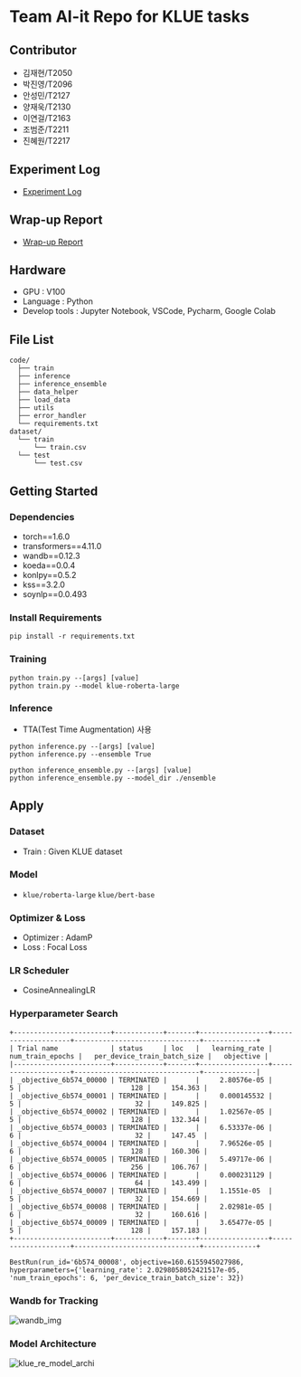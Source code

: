# Team AI-it Repo for KLUE tasks

## Contributor
- 김재현/T2050
- 박진영/T2096
- 안성민/T2127
- 양재욱/T2130
- 이연걸/T2163
- 조범준/T2211
- 진혜원/T2217

## Experiment Log
- [Experiment Log](https://www.notion.so/KLUE-RE-aa963e60ab2d4551ac35a67d0cf15299)

## Wrap-up Report
- [Wrap-up Report](https://jet-rook-fae.notion.site/Wrap-up-Report-Team-AI-it-ad021d865ec94906a8b45d7cf5760d5b)

## Hardware
- GPU : V100
- Language : Python
- Develop tools : Jupyter Notebook, VSCode, Pycharm, Google Colab


## File List
```
code/
  ├── train
  ├── inference
  ├── inference_ensemble
  ├── data_helper
  ├── load_data
  ├── utils
  ├── error_handler
  └── requirements.txt
dataset/
  └── train
      └── train.csv
  └── test
      └── test.csv
```

## Getting Started
### Dependencies
- torch==1.6.0
- transformers==4.11.0
- wandb==0.12.3
- koeda==0.0.4
- konlpy==0.5.2
- kss==3.2.0
- soynlp==0.0.493

### Install Requirements
```
pip install -r requirements.txt
```

### Training
```
python train.py --[args] [value]
python train.py --model klue-roberta-large
```

### Inference
- TTA(Test Time Augmentation) 사용
```
python inference.py --[args] [value]
python inference.py --ensemble True

python inference_ensemble.py --[args] [value]
python inference_ensemble.py --model_dir ./ensemble
```

## Apply
### Dataset
- Train : Given KLUE dataset

### Model
- `klue/roberta-large` `klue/bert-base`

### Optimizer & Loss
- Optimizer : AdamP
- Loss : Focal Loss

### LR Scheduler
- CosineAnnealingLR

### Hyperparameter Search
```
+------------------------+------------+-------+-----------------+--------------------+-------------------------------+-------------+
| Trial name             | status     | loc   |   learning_rate |   num_train_epochs |   per_device_train_batch_size |   objective |
|------------------------+------------+-------+-----------------+--------------------+-------------------------------+-------------|
| _objective_6b574_00000 | TERMINATED |       |     2.80576e-05 |                  5 |                           128 |     154.363 |
| _objective_6b574_00001 | TERMINATED |       |     0.000145532 |                  5 |                            32 |     149.825 |
| _objective_6b574_00002 | TERMINATED |       |     1.02567e-05 |                  5 |                           128 |     132.344 |
| _objective_6b574_00003 | TERMINATED |       |     6.53337e-06 |                  6 |                            32 |     147.45  |
| _objective_6b574_00004 | TERMINATED |       |     7.96526e-05 |                  6 |                           128 |     160.306 |
| _objective_6b574_00005 | TERMINATED |       |     5.49717e-06 |                  6 |                           256 |     106.767 |
| _objective_6b574_00006 | TERMINATED |       |     0.000231129 |                  6 |                            64 |     143.499 |
| _objective_6b574_00007 | TERMINATED |       |     1.1551e-05  |                  5 |                            32 |     154.669 |
| _objective_6b574_00008 | TERMINATED |       |     2.02981e-05 |                  6 |                            32 |     160.616 |
| _objective_6b574_00009 | TERMINATED |       |     3.65477e-05 |                  5 |                           128 |     157.183 |
+------------------------+------------+-------+-----------------+--------------------+-------------------------------+-------------+

BestRun(run_id='6b574_00008', objective=160.6155945027986, hyperparameters={'learning_rate': 2.0298058052421517e-05, 'num_train_epochs': 6, 'per_device_train_batch_size': 32})
```

### Wandb for Tracking
![wandb_img](https://user-images.githubusercontent.com/34739974/136650025-d92d7fac-5967-4cb7-8469-55a74f309e18.PNG)

### Model Architecture
![klue_re_model_archi](https://user-images.githubusercontent.com/34739974/136650854-ba306883-a71e-4a80-af5a-e70738921632.png)
